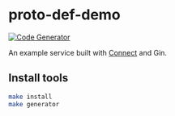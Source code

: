 # proto-def-demo

[![Code Generator](https://github.com/go-training/proto-def-demo/actions/workflows/codegen.yaml/badge.svg)](https://github.com/go-training/proto-def-demo/actions/workflows/codegen.yaml)

An example service built with [Connect](https://connect.build) and Gin.

## Install tools

```sh
make install
make generator
```
